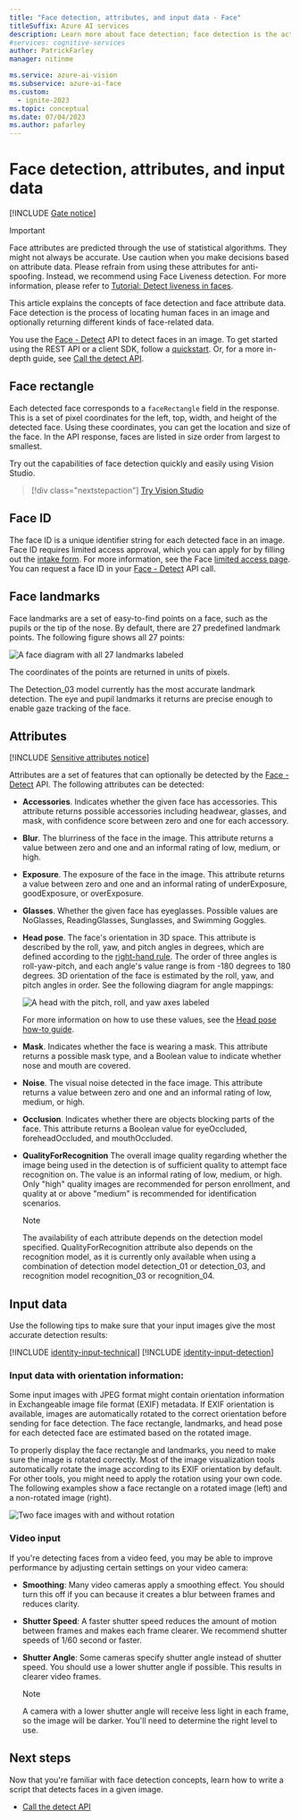 ```yaml
---
title: "Face detection, attributes, and input data - Face"
titleSuffix: Azure AI services
description: Learn more about face detection; face detection is the action of locating human faces in an image and optionally returning different kinds of face-related data.
#services: cognitive-services
author: PatrickFarley
manager: nitinme

ms.service: azure-ai-vision
ms.subservice: azure-ai-face
ms.custom:
  - ignite-2023
ms.topic: conceptual
ms.date: 07/04/2023
ms.author: pafarley
---
```


# Face detection, attributes, and input data

[!INCLUDE [Gate notice](./includes/identity-gate-notice.md)]

> [!IMPORTANT]
> Face attributes are predicted through the use of statistical algorithms. They might not always be accurate. Use caution when you make decisions based on attribute data. Please refrain from using these attributes for anti-spoofing. Instead, we recommend using Face Liveness detection. For more information, please refer to [Tutorial: Detect liveness in faces](/azure/ai-services/computer-vision/tutorials/liveness). 

This article explains the concepts of face detection and face attribute data. Face detection is the process of locating human faces in an image and optionally returning different kinds of face-related data.

You use the [Face - Detect](https://westus.dev.cognitive.microsoft.com/docs/services/563879b61984550e40cbbe8d/operations/563879b61984550f30395236) API to detect faces in an image. To get started using the REST API or a client SDK, follow a [quickstart](./quickstarts-sdk/identity-client-library.md). Or, for a more in-depth guide, see [Call the detect API](./how-to/identity-detect-faces.md).

## Face rectangle

Each detected face corresponds to a `faceRectangle` field in the response. This is a set of pixel coordinates for the left, top, width, and height of the detected face. Using these coordinates, you can get the location and size of the face. In the API response, faces are listed in size order from largest to smallest.

Try out the capabilities of face detection quickly and easily using Vision Studio.
> [!div class="nextstepaction"]
> [Try Vision Studio](https://portal.vision.cognitive.azure.com/)

## Face ID

The face ID is a unique identifier string for each detected face in an image. Face ID requires limited access approval, which you can apply for by filling out the [intake form](https://aka.ms/facerecognition). For more information, see the Face [limited access page](/legal/cognitive-services/computer-vision/limited-access-identity?context=%2Fazure%2Fcognitive-services%2Fcomputer-vision%2Fcontext%2Fcontext). You can request a face ID in your [Face - Detect](https://westus.dev.cognitive.microsoft.com/docs/services/563879b61984550e40cbbe8d/operations/563879b61984550f30395236) API call.

## Face landmarks

Face landmarks are a set of easy-to-find points on a face, such as the pupils or the tip of the nose. By default, there are 27 predefined landmark points. The following figure shows all 27 points:

![A face diagram with all 27 landmarks labeled](./media/landmarks.1.jpg)

The coordinates of the points are returned in units of pixels.

The Detection_03 model currently has the most accurate landmark detection. The eye and pupil landmarks it returns are precise enough to enable gaze tracking of the face.

## Attributes

[!INCLUDE [Sensitive attributes notice](./includes/identity-sensitive-attributes.md)]

Attributes are a set of features that can optionally be detected by the [Face - Detect](https://westus.dev.cognitive.microsoft.com/docs/services/563879b61984550e40cbbe8d/operations/563879b61984550f30395236) API. The following attributes can be detected:

* **Accessories**. Indicates whether the given face has accessories. This attribute returns possible accessories including headwear, glasses, and mask, with confidence score between zero and one for each accessory.
* **Blur**. The blurriness of the face in the image. This attribute returns a value between zero and one and an informal rating of low, medium, or high.
* **Exposure**. The exposure of the face in the image. This attribute returns a value between zero and one and an informal rating of underExposure, goodExposure, or overExposure.
* **Glasses**. Whether the given face has eyeglasses. Possible values are NoGlasses, ReadingGlasses, Sunglasses, and Swimming Goggles.
* **Head pose**. The face's orientation in 3D space. This attribute is described by the roll, yaw, and pitch angles in degrees, which are defined according to the [right-hand rule](https://en.wikipedia.org/wiki/Right-hand_rule). The order of three angles is roll-yaw-pitch, and each angle's value range is from -180 degrees to 180 degrees. 3D orientation of the face is estimated by the roll, yaw, and pitch angles in order. See the following diagram for angle mappings:

    ![A head with the pitch, roll, and yaw axes labeled](./media/headpose.1.jpg)

    For more information on how to use these values, see the [Head pose how-to guide](./how-to/use-headpose.md).
* **Mask**.  Indicates whether the face is wearing a mask. This attribute returns a possible mask type, and a Boolean value to indicate whether nose and mouth are covered.
* **Noise**. The visual noise detected in the face image. This attribute returns a value between zero and one and an informal rating of low, medium, or high.
* **Occlusion**. Indicates whether there are objects blocking parts of the face. This attribute returns a Boolean value for eyeOccluded, foreheadOccluded, and mouthOccluded.
* **QualityForRecognition** The overall image quality regarding whether the image being used in the detection is of sufficient quality to attempt face recognition on. The value is an informal rating of low, medium, or high. Only "high" quality images are recommended for person enrollment, and quality at or above "medium" is recommended for identification scenarios.
    >[!NOTE]
    > The availability of each attribute depends on the detection model specified. QualityForRecognition attribute also depends on the recognition model, as it is currently only available when using a combination of detection model detection_01 or detection_03, and recognition model recognition_03 or recognition_04.

## Input data

Use the following tips to make sure that your input images give the most accurate detection results:

[!INCLUDE [identity-input-technical](includes/identity-input-technical.md)]
[!INCLUDE [identity-input-detection](includes/identity-input-detection.md)]

### Input data with orientation information:

Some input images with JPEG format might contain orientation information in Exchangeable image file format (EXIF) metadata. If EXIF orientation is available, images are automatically rotated to the correct orientation before sending for face detection. The face rectangle, landmarks, and head pose for each detected face are estimated based on the rotated image.

To properly display the face rectangle and landmarks, you need to make sure the image is rotated correctly. Most of the image visualization tools automatically rotate the image according to its EXIF orientation by default. For other tools, you might need to apply the rotation using your own code. The following examples show a face rectangle on a rotated image (left) and a non-rotated image (right).

![Two face images with and without rotation](./media/image-rotation.png)

### Video input

If you're detecting faces from a video feed, you may be able to improve performance by adjusting certain settings on your video camera:

* **Smoothing**: Many video cameras apply a smoothing effect. You should turn this off if you can because it creates a blur between frames and reduces clarity.
* **Shutter Speed**: A faster shutter speed reduces the amount of motion between frames and makes each frame clearer. We recommend shutter speeds of 1/60 second or faster.
* **Shutter Angle**: Some cameras specify shutter angle instead of shutter speed. You should use a lower shutter angle if possible. This results in clearer video frames.

    >[!NOTE]
    > A camera with a lower shutter angle will receive less light in each frame, so the image will be darker. You'll need to determine the right level to use.

## Next steps

Now that you're familiar with face detection concepts, learn how to write a script that detects faces in a given image.

* [Call the detect API](./how-to/identity-detect-faces.md)
